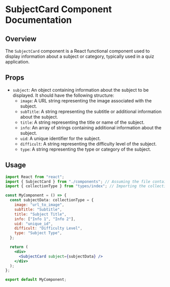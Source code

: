 # SubjectCard Component Documentation

## Overview

The `SubjectCard` component is a React functional component used to display information about a subject or category, typically used in a quiz application.

## Props

- `subject`: An object containing information about the subject to be displayed. It should have the following structure:
  - `image`: A URL string representing the image associated with the subject.
  - `subTitle`: A string representing the subtitle or additional information about the subject.
  - `title`: A string representing the title or name of the subject.
  - `info`: An array of strings containing additional information about the subject.
  - `uid`: A unique identifier for the subject.
  - `difficult`: A string representing the difficulty level of the subject.
  - `type`: A string representing the type or category of the subject.

## Usage

```jsx
import React from "react";
import { SubjectCard } from "./components"; // Assuming the file containing the component is in a folder named "components"
import { collectionType } from "types/index"; // Importing the collectionType from the types folder

const MyComponent = () => {
  const subjectData: collectionType = {
    image: "url_to_image",
    subTitle: "Subtitle",
    title: "Subject Title",
    info: ["Info 1", "Info 2"],
    uid: "unique_id",
    difficult: "Difficulty Level",
    type: "Subject Type",
  };

  return (
    <div>
      <SubjectCard subject={subjectData} />
    </div>
  );
};

export default MyComponent;
```
